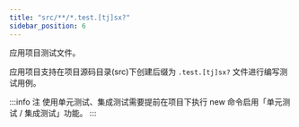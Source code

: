 ```yaml
---
title: "src/**/*.test.[tj]sx?"
sidebar_position: 6
---
```


应用项目测试文件。

应用项目支持在项目源码目录(src)下创建后缀为 `.test.[tj]sx?` 文件进行编写测试用例。

:::info 注
使用单元测试、集成测试需要提前在项目下执行 new 命令启用「单元测试 / 集成测试」功能。
:::
